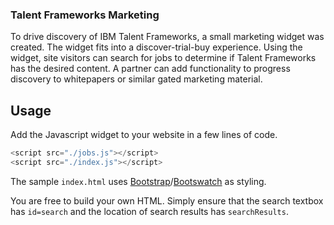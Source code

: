 ### Talent Frameworks Marketing ###

To drive discovery of IBM Talent Frameworks, a small marketing widget was created.
The widget fits into a discover-trial-buy experience.
Using the widget, site visitors can search for jobs to determine if Talent Frameworks has the desired content.
A partner can add functionality to progress discovery to whitepapers or similar gated marketing material.

## Usage

Add the Javascript widget to your website in a few lines of code.

```javascript
<script src="./jobs.js"></script>
<script src="./index.js"></script>
```

The sample `index.html` uses [Bootstrap](http://getbootstrap.com/)/[Bootswatch](http://http://bootswatch.com/) as styling.

You are free to build your own HTML.  Simply ensure that the search textbox has `id=search` and the location of search results has `searchResults`.
